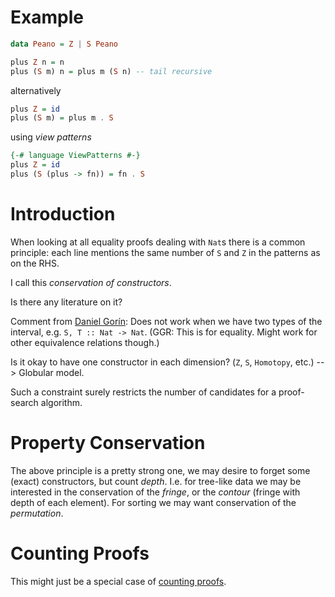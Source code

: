 # Example #

``` haskell
data Peano = Z | S Peano

plus Z n = n
plus (S m) n = plus m (S n) -- tail recursive
```
alternatively
``` haskell
plus Z = id
plus (S m) = plus m . S
```
using _view patterns_
``` haskell
{-# language ViewPatterns #-}
plus Z = id
plus (S (plus -> fn)) = fn . S
```

# Introduction #

When looking at all equality proofs dealing with `Nat`s there is a common principle: each line mentions the same number of `S` and `Z` in the patterns as on the RHS.

I call this _conservation of constructors_.

Is there any literature on it?

Comment from [Daniel Gorín](http://www8.cs.fau.de/~gorin): Does not work when we have two types of the interval, e.g. `S, T :: Nat -> Nat`. (GGR: This is for equality. Might work for other equivalence relations though.)

Is it okay to have one constructor in each dimension? (`Z`, `S`, `Homotopy`, etc.) --> Globular model.

Such a constraint surely restricts the number of candidates for a proof-search algorithm.

# Property Conservation #

The above principle is a pretty strong one, we may desire to forget some (exact) constructors, but count _depth_. I.e. for tree-like data we may be interested in the conservation of the _fringe_, or the _contour_ (fringe with depth of each element). For sorting we may want conservation of the _permutation_.

# Counting Proofs #

This might just be a special case of [counting proofs](http://www.cs.toronto.edu/~azadeh/resources/papers/popl14-counter.pdf).
